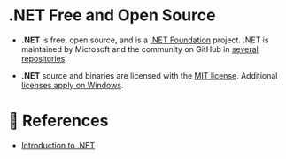 # .NET Free and Open Source

- **.NET** is free, open source, and is a [.NET Foundation](https://dotnetfoundation.org) project. .NET is maintained by Microsoft and the community on GitHub in [several repositories](https://github.com/dotnet/core/blob/main/Documentation/core-repos.md).

- **.NET** source and binaries are licensed with the [MIT license](https://github.com/dotnet/runtime/blob/main/LICENSE.TXT). Additional [licenses apply on Windows](https://github.com/dotnet/core/blob/main/license-information-windows.md).

# 📜 References

- [Introduction to .NET](https://learn.microsoft.com/en-us/dotnet/core/introduction#free-and-open-source)
